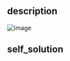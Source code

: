 ## description
![image](https://github.com/ethan686/leetcode/assets/73508499/daf4fcd2-c88c-4c46-8d07-1097877cec0e)
## self_solution
